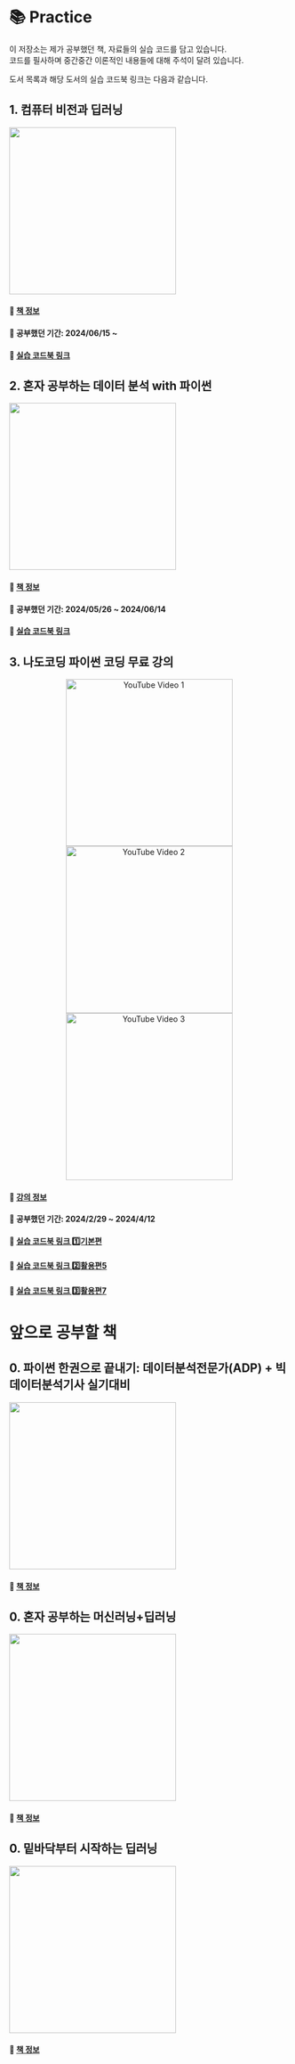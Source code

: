 # 📚 Practice

이 저장소는 제가 공부했던 책, 자료들의 실습 코드를 담고 있습니다.    
코드를 필사하며 중간중간 이론적인 내용들에 대해 주석이 달려 있습니다. 

도서 목록과 해당 도서의 실습 코드북 링크는 다음과 같습니다.

## 1. 컴퓨터 비전과 딥러닝
<img src="https://contents.kyobobook.co.kr/sih/fit-in/458x0/pdt/9791156645481.jpg" height="300">   

#### 📘 [책 정보](https://product.kyobobook.co.kr/detail/S000200616653)
#### 📖 공부했던 기간: 2024/06/15 ~
#### 🔗 [실습 코드북 링크](CV_DL)


## 2. 혼자 공부하는 데이터 분석 with 파이썬
<img src="https://contents.kyobobook.co.kr/sih/fit-in/458x0/pdt/9791169210287.jpg" height="300">   

#### 📘 [책 정보](https://product.kyobobook.co.kr/detail/S000200467471)
#### 📖 공부했던 기간: 2024/05/26 ~ 2024/06/14
#### 🔗 [실습 코드북 링크](Hongong/DA)


## 3. 나도코딩 파이썬 코딩 무료 강의
<p align="center">
  <img src="https://img.youtube.com/vi/kWiCuklohdY/hqdefault.jpg" alt="YouTube Video 1" width="300" />
  <img src="http://img.youtube.com/vi/PjhlUzp_cU0/hqdefault.jpg" alt="YouTube Video 2" width="300" /> 
  <img src="http://img.youtube.com/vi/TNcfJHajqJY/hqdefault.jpg" alt="YouTube Video 3" width="300" />
</p>

#### 📘 [강의 정보](https://www.youtube.com/watch?v=kWiCuklohdY&list=PLMsa_0kAjjrd8hYYCwbAuDsXZmHpqHvlV&index=1)
#### 📖 공부했던 기간: 2024/2/29 ~ 2024/4/12
#### 🔗 [실습 코드북 링크 1️⃣기본편](Nado_Coding/0_Basic)
#### 🔗 [실습 코드북 링크 2️⃣활용편5](Nado_Coding/5_Advanced)
#### 🔗 [실습 코드북 링크 3️⃣활용편7](Nado_Coding/7_Advanced)




# 앞으로 공부할 책

## 0. 파이썬 한권으로 끝내기: 데이터분석전문가(ADP) + 빅데이터분석기사 실기대비
<img src="https://contents.kyobobook.co.kr/sih/fit-in/458x0/pdt/9791138349185.jpg" height="300">   

#### 📘 [책 정보](https://product.kyobobook.co.kr/detail/S000201478040)


## 0. 혼자 공부하는 머신러닝+딥러닝
<img src="https://contents.kyobobook.co.kr/sih/fit-in/458x0/pdt/9791162243664.jpg" height="300">   

#### 📘 [책 정보](https://product.kyobobook.co.kr/detail/S000001810330)


## 0. 밑바닥부터 시작하는 딥러닝
<img src="https://contents.kyobobook.co.kr/sih/fit-in/458x0/pdt/9788968484636.jpg" height="300">

#### 📘 [책 정보](https://product.kyobobook.co.kr/detail/S000001057805)
